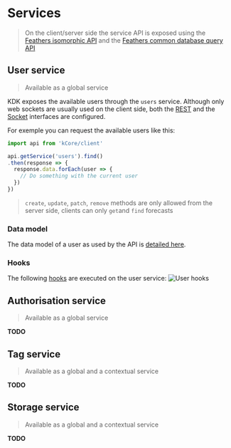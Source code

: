 # Services

> On the client/server side the service API is exposed using the [Feathers isomorphic API](https://docs.feathersjs.com/api/client.html#universal-isomorphic-api) and the [Feathers common database query API](https://docs.feathersjs.com/api/databases/querying.html)

## User service

> Available as a global service

KDK exposes the available users through the `users` service. Although only web sockets are usually used on the client side, both the [REST](https://docs.feathersjs.com/api/rest.html) and the [Socket](https://docs.feathersjs.com/api/socketio.html) interfaces are configured.

For exemple you can request the available users like this:
```javascript
import api from 'kCore/client'

api.getService('users').find()
.then(response => {
  response.data.forEach(user => {
    // Do something with the current user
  })
})
```

> `create`, `update`, `patch`, `remove` methods are only allowed from the server side, clients can only `get`and `find` forecasts

### Data model

The data model of a user as used by the API is [detailed here](../architecture/DATAMODEL.MD#user-data-model).

### Hooks

The following [hooks](./HOOKS.MD) are executed on the user service:
![User hooks](https://rawgit.com/kalisio/kdk/master/images/User%20Hooks%20Diagram.svg)

## Authorisation service

> Available as a global service

**TODO**

## Tag service

> Available as a global and a contextual service

**TODO**

## Storage service

> Available as a global and a contextual service

**TODO**

